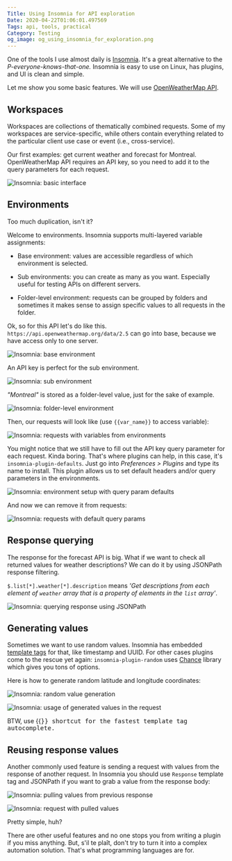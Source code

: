 ```yaml
---
Title: Using Insomnia for API exploration
Date: 2020-04-22T01:06:01.497569
Tags: api, tools, practical
Category: Testing
og_image: og_using_insomnia_for_exploration.png
---
```


One of the tools I use almost daily is [Insomnia](https://insomnia.rest/).
It's a great alternative to the _P-everyone-knows-that-one._
Insomnia is easy to use on Linux, has plugins, and UI is clean and simple.

Let me show you some basic features. We will use [OpenWeatherMap API](https://openweathermap.org/).

## Workspaces

Workspaces are collections of thematically combined requests. Some of my workspaces are service-specific,
while others contain everything related to the particular client use case or event (i.e., cross-service).

Our first examples: get current weather and forecast for Montreal. OpenWeatherMap API requires an API key,
so you need to add it to the query parameters for each request.

![Insomnia: basic interface](insomnia_1.png)

## Environments
Too much duplication, isn't it?

Welcome to environments. Insomnia supports multi-layered variable assignments:

* Base environment: values are accessible regardless of which environment is selected.

* Sub environments: you can create as many as you want. Especially useful for testing APIs on different servers.

* Folder-level environment: requests can be grouped by folders and sometimes it makes sense to assign specific values
to all requests in the folder.


Ok, so for this API let's do like this. `https://api.openweathermap.org/data/2.5` can go into base,
because we have access only to one server.

![Insomnia: base environment](insomnia_2.png)

An API key is perfect for the sub environment.

![Insomnia: sub environment](insomnia_3.png)

_"Montreal"_ is stored as a folder-level value, just for the sake of example.

![Insomnia: folder-level environment](insomnia_4.png)

Then, our requests will look like (use `{{var_name}}` to access variable):

![Insomnia: requests with variables from environments](insomnia_5.png)

You might notice that we still have to fill out the API key query parameter for each request. Kinda boring.
That's where plugins can help, in this case, it's `insomnia-plugin-defaults`.
Just go into _Preferences > Plugins_ and type its name to install.
This plugin allows us to set default headers and/or query parameters in the environments.

![Insomnia: environment setup with query param defaults](insomnia_6.png)

And now we can remove it from requests:

![Insomnia: requests with default query params](insomnia_7.png)

## Response querying

The response for the forecast API is big. What if we want to check all returned values for
weather descriptions? We can do it by using JSONPath response filtering.

`$.list[*].weather[*].description` means _'Get descriptions from each element of `weather`
array that is a property of elements in the `list` array'_.

![Insomnia: querying response using JSONPath](insomnia_8.png)

## Generating values

Sometimes we want to use random values. Insomnia has embedded
[template tags](https://support.insomnia.rest/article/40-template-tags) for that, like timestamp and UUID. For other
cases plugins come to the rescue yet again: `insomnia-plugin-random` uses [Chance](https://chancejs.com/) library
which gives you tons of options.

Here is how to generate random latitude and longitude coordinates:

![Insomnia: random value generation](insomnia_9.png)

![Insomnia: usage of generated values in the request](insomnia_10.png)

BTW, use {{<kbd Ctrl Space>}} shortcut for the fastest template tag autocomplete.

## Reusing response values

Another commonly used feature is sending a request with values from the response of another request.
In Insomnia you should use `Response` template tag and JSONPath if you want to grab a value from the response body:

![Insomnia: pulling values from previous response](insomnia_11.png)

![Insomnia: request with pulled values](insomnia_12.png)

Pretty simple, huh?

There are other useful features and no one stops you from writing a plugin if you miss anything. But, s'il te plaît,
don't try to turn it into a complex automation solution. That's what programming languages are for.

